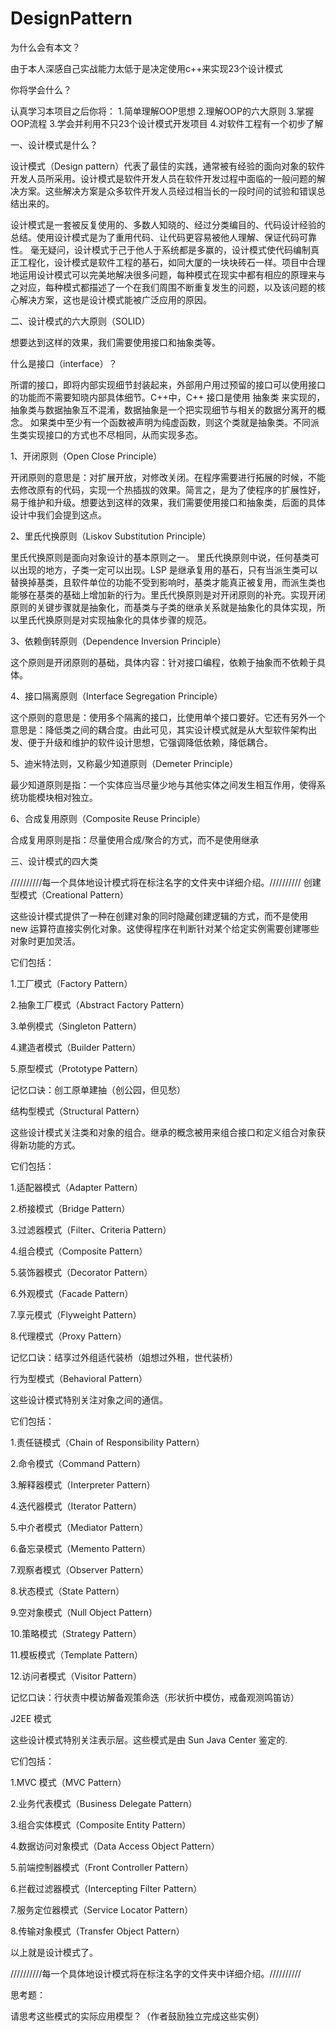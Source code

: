 # DesignPattern
为什么会有本文？

  由于本人深感自己实战能力太低于是决定使用c++来实现23个设计模式
  
你将学会什么？

  认真学习本项目之后你将：
 1.简单理解OOP思想
 2.理解OOP的六大原则
 3.掌握OOP流程
 3.学会并利用不只23个设计模式开发项目
 4.对软件工程有一个初步了解
 
一、设计模式是什么？

  设计模式（Design pattern）代表了最佳的实践，通常被有经验的面向对象的软件开发人员所采用。设计模式是软件开发人员在软件开发过程中面临的一般问题的解决方案。这些解决方案是众多软件开发人员经过相当长的一段时间的试验和错误总结出来的。

  设计模式是一套被反复使用的、多数人知晓的、经过分类编目的、代码设计经验的总结。使用设计模式是为了重用代码、让代码更容易被他人理解、保证代码可靠性。 毫无疑问，设计模式于己于他人于系统都是多赢的，设计模式使代码编制真正工程化，设计模式是软件工程的基石，如同大厦的一块块砖石一样。项目中合理地运用设计模式可以完美地解决很多问题，每种模式在现实中都有相应的原理来与之对应，每种模式都描述了一个在我们周围不断重复发生的问题，以及该问题的核心解决方案，这也是设计模式能被广泛应用的原因。

二、设计模式的六大原则（SOLID）

  想要达到这样的效果，我们需要使用接口和抽象类等。
  
什么是接口（interface）？

  所谓的接口，即将内部实现细节封装起来，外部用户用过预留的接口可以使用接口的功能而不需要知晓内部具体细节。C++中，C++ 接口是使用 抽象类 来实现的，抽象类与数据抽象互不混淆，数据抽象是一个把实现细节与相关的数据分离开的概念。 如果类中至少有一个函数被声明为纯虚函数，则这个类就是抽象类。不同派生类实现接口的方式也不尽相同，从而实现多态。

1、开闭原则（Open Close Principle）

开闭原则的意思是：对扩展开放，对修改关闭。在程序需要进行拓展的时候，不能去修改原有的代码，实现一个热插拔的效果。简言之，是为了使程序的扩展性好，易于维护和升级。想要达到这样的效果，我们需要使用接口和抽象类，后面的具体设计中我们会提到这点。

2、里氏代换原则（Liskov Substitution Principle）

里氏代换原则是面向对象设计的基本原则之一。 里氏代换原则中说，任何基类可以出现的地方，子类一定可以出现。LSP 是继承复用的基石，只有当派生类可以替换掉基类，且软件单位的功能不受到影响时，基类才能真正被复用，而派生类也能够在基类的基础上增加新的行为。里氏代换原则是对开闭原则的补充。实现开闭原则的关键步骤就是抽象化，而基类与子类的继承关系就是抽象化的具体实现，所以里氏代换原则是对实现抽象化的具体步骤的规范。

3、依赖倒转原则（Dependence Inversion Principle）

这个原则是开闭原则的基础，具体内容：针对接口编程，依赖于抽象而不依赖于具体。

4、接口隔离原则（Interface Segregation Principle）

这个原则的意思是：使用多个隔离的接口，比使用单个接口要好。它还有另外一个意思是：降低类之间的耦合度。由此可见，其实设计模式就是从大型软件架构出发、便于升级和维护的软件设计思想，它强调降低依赖，降低耦合。

5、迪米特法则，又称最少知道原则（Demeter Principle）

最少知道原则是指：一个实体应当尽量少地与其他实体之间发生相互作用，使得系统功能模块相对独立。

6、合成复用原则（Composite Reuse Principle）

合成复用原则是指：尽量使用合成/聚合的方式，而不是使用继承

三、设计模式的四大类

//////////每一个具体地设计模式将在标注名字的文件夹中详细介绍。//////////
创建型模式（Creational Pattern）

  这些设计模式提供了一种在创建对象的同时隐藏创建逻辑的方式，而不是使用 new 运算符直接实例化对象。这使得程序在判断针对某个给定实例需要创建哪些对象时更加灵活。
  
它们包括：

  1.工厂模式（Factory Pattern）
  
  2.抽象工厂模式（Abstract Factory Pattern）
  
  3.单例模式（Singleton Pattern）
  
  4.建造者模式（Builder Pattern）
  
  5.原型模式（Prototype Pattern）
  
记忆口诀：创工原单建抽（创公园，但见愁）


结构型模式（Structural Pattern）

  这些设计模式关注类和对象的组合。继承的概念被用来组合接口和定义组合对象获得新功能的方式。
  
它们包括：

  1.适配器模式（Adapter Pattern）
  
  2.桥接模式（Bridge Pattern）
  
  3.过滤器模式（Filter、Criteria Pattern）
  
  4.组合模式（Composite Pattern）
  
  5.装饰器模式（Decorator Pattern）
  
  6.外观模式（Facade Pattern）
  
  7.享元模式（Flyweight Pattern）
  
  8.代理模式（Proxy Pattern）
  
记忆口诀：结享过外组适代装桥（姐想过外租，世代装桥）


行为型模式（Behavioral Pattern）

  这些设计模式特别关注对象之间的通信。
  
它们包括：

  1.责任链模式（Chain of Responsibility Pattern）
  
  2.命令模式（Command Pattern）
  
  3.解释器模式（Interpreter Pattern）
  
  4.迭代器模式（Iterator Pattern）
  
  5.中介者模式（Mediator Pattern）
  
  6.备忘录模式（Memento Pattern）
  
  7.观察者模式（Observer Pattern）
  
  8.状态模式（State Pattern）
  
  9.空对象模式（Null Object Pattern）
  
  10.策略模式（Strategy Pattern）
  
  11.模板模式（Template Pattern）
  
  12.访问者模式（Visitor Pattern）
  
记忆口诀：行状责中模访解备观策命迭（形状折中模仿，戒备观测鸣笛访）


J2EE 模式

这些设计模式特别关注表示层。这些模式是由 Sun Java Center 鉴定的.

它们包括：

  1.MVC 模式（MVC Pattern）
  
  2.业务代表模式（Business Delegate Pattern）
  
  3.组合实体模式（Composite Entity Pattern）
  
  4.数据访问对象模式（Data Access Object Pattern）
  
  5.前端控制器模式（Front Controller Pattern）
  
  6.拦截过滤器模式（Intercepting Filter Pattern）
  
  7.服务定位器模式（Service Locator Pattern）
  
  8.传输对象模式（Transfer Object Pattern）

以上就是设计模式了。

//////////每一个具体地设计模式将在标注名字的文件夹中详细介绍。//////////

思考题：

  请思考这些模式的实际应用模型？（作者鼓励独立完成这些实例）
